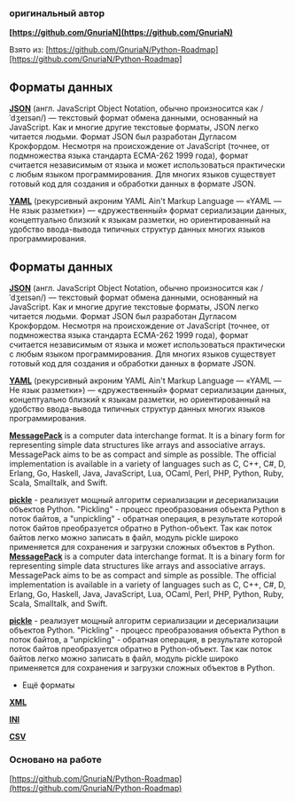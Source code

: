 
### оригинальный автор 

**[https://github.com/GnuriaN](https://github.com/GnuriaN)**

Взято из:
[https://github.com/GnuriaN/Python-Roadmap][https://github.com/GnuriaN/Python-Roadmap]



## Форматы данных
**[JSON](https://ru.wikipedia.org/wiki/JSON)** (англ. JavaScript Object Notation, обычно произносится как /ˈdʒeɪsən/) — текстовый формат обмена данными, основанный на JavaScript. Как и многие другие текстовые форматы, JSON легко читается людьми. Формат JSON был разработан Дугласом Крокфордом. Несмотря на происхождение от JavaScript (точнее, от подмножества языка стандарта ECMA-262 1999 года), формат считается независимым от языка и может использоваться практически с любым языком программирования. Для многих языков существует готовый код для создания и обработки данных в формате JSON.

**[YAML](https://ru.wikipedia.org/wiki/YAML)** (рекурсивный акроним YAML Ain't Markup Language — «YAML — Не язык разметки») — «дружественный» формат сериализации данных, концептуально близкий к языкам разметки, но ориентированный на удобство ввода-вывода типичных структур данных многих языков программирования.
## Форматы данных
**[JSON](https://ru.wikipedia.org/wiki/JSON)** (англ. JavaScript Object Notation, обычно произносится как /ˈdʒeɪsən/) — текстовый формат обмена данными, основанный на JavaScript. Как и многие другие текстовые форматы, JSON легко читается людьми. Формат JSON был разработан Дугласом Крокфордом. Несмотря на происхождение от JavaScript (точнее, от подмножества языка стандарта ECMA-262 1999 года), формат считается независимым от языка и может использоваться практически с любым языком программирования. Для многих языков существует готовый код для создания и обработки данных в формате JSON.




**[YAML](https://ru.wikipedia.org/wiki/YAML)** (рекурсивный акроним YAML Ain't Markup Language — «YAML — Не язык разметки») — «дружественный» формат сериализации данных, концептуально близкий к языкам разметки, но ориентированный на удобство ввода-вывода типичных структур данных многих языков программирования.

**[MessagePack](https://en.wikipedia.org/wiki/MessagePack)** is a computer data interchange format. It is a binary form for representing simple data structures like arrays and associative arrays. MessagePack aims to be as compact and simple as possible. The official implementation is available in a variety of languages such as C, C++, C#, D, Erlang, Go, Haskell, Java, JavaScript, Lua, OCaml, Perl, PHP, Python, Ruby, Scala, Smalltalk, and Swift.

**[pickle](https://pythonworld.ru/moduli/modul-pickle.html)** - реализует мощный алгоритм сериализации и десериализации объектов Python. "Pickling" - процесс преобразования объекта Python в поток байтов, а "unpickling" - обратная операция, в результате которой поток байтов преобразуется обратно в Python-объект. Так как поток байтов легко можно записать в файл, модуль pickle широко применяется для сохранения и загрузки сложных объектов в Python.
**[MessagePack](https://en.wikipedia.org/wiki/MessagePack)** is a computer data interchange format. It is a binary form for representing simple data structures like arrays and associative arrays. MessagePack aims to be as compact and simple as possible. The official implementation is available in a variety of languages such as C, C++, C#, D, Erlang, Go, Haskell, Java, JavaScript, Lua, OCaml, Perl, PHP, Python, Ruby, Scala, Smalltalk, and Swift.

**[pickle](https://pythonworld.ru/moduli/modul-pickle.html)** - реализует мощный алгоритм сериализации и десериализации объектов Python. "Pickling" - процесс преобразования объекта Python в поток байтов, а "unpickling" - обратная операция, в результате которой поток байтов преобразуется обратно в Python-объект. Так как поток байтов легко можно записать в файл, модуль pickle широко применяется для сохранения и загрузки сложных объектов в Python.


 - Ещё форматы

**[XML](https://ru.wikipedia.org/wiki/XML)** 

**[INI](https://ru.wikipedia.org/wiki/.ini)**

**[CSV](https://ru.wikipedia.org/wiki/CSV)**



### Основано на работе

[https://github.com/GnuriaN/Python-Roadmap](https://github.com/GnuriaN/Python-Roadmap)
